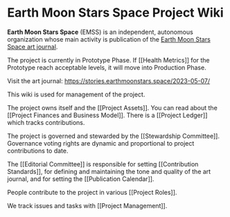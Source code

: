 # Earth Moon Stars Space Project Wiki

**Earth Moon Stars Space** (EMSS) is an independent, autonomous organization whose main activity is publication of the [Earth Moon Stars Space art journal](https://stories.earthmoonstars.space/2023-05-07/).

The project is currently in Prototype Phase. If [[Health Metrics]] for the Prototype reach acceptable levels, it will move into Production Phase.

Visit the art journal: <https://stories.earthmoonstars.space/2023-05-07/>

This wiki is used for management of the project.

The project owns itself and the [[Project Assets]]. You can read about the [[Project Finances and Business Model]]. There is a [[Project Ledger]] which tracks contributions.

The project is governed and stewarded by the [[Stewardship Committee]]. Governance voting rights are dynamic and proportional to project contributions to date.

The [[Editorial Committee]] is responsible for setting [[Contribution Standards]], for defining and maintaining the tone and quality of the art journal, and for setting the [[Publication Calendar]].

People contribute to the project in various [[Project Roles]].

We track issues and tasks with [[Project Management]].
